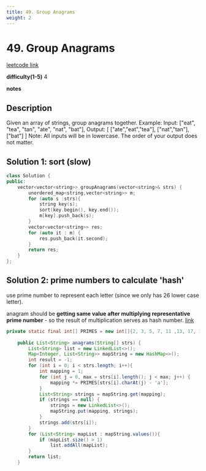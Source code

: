 ```yaml
---
title: 49. Group Anagrams
weight: 2
---
```

# 49. Group Anagrams
[leetcode link](https://leetcode.com/problems/group-anagrams/)

**difficulty(1-5)** 
4

**notes**   


## Description
Given an array of strings, group anagrams together.
Example:
Input: ["eat", "tea", "tan", "ate", "nat", "bat"],
Output:
[
  ["ate","eat","tea"],
  ["nat","tan"],
  ["bat"]
]
Note:
All inputs will be in lowercase.
The order of your output does not matter. 

## Solution 1: sort (slow)
```c++
class Solution {
public:
    vector<vector<string>> groupAnagrams(vector<string>& strs) {
        unordered_map<string,vector<string>> m;
        for (auto s :strs){
            string key(s);
            sort(key.begin(), key.end());
            m[key].push_back(s);
        }
        vector<vector<string>> res;
        for (auto it : m) {
            res.push_back(it.second);
        }
        return res;
    }
};
```

## Solution 2: prime numbers to calculate 'hash'
use prime number to represent each letter (since we only has 26 lower case letter). 

anagram should be **getting same value after multiplying representative prime number** - so the result of multiplication serves as hash number.
[link](https://leetcode.com/problems/group-anagrams/discuss/19233/O(M-*-N)-algorithm-using-hash-without-sort()/139434)

```java
private static final int[] PRIMES = new int[]{2, 3, 5, 7, 11 ,13, 17, 19, 23, 29, 31, 37, 41, 43, 47, 53, 59, 61, 67, 71, 73, 79, 83, 89, 97, 101, 107};
    
    public List<String> anagrams(String[] strs) {
        List<String> list = new LinkedList<>();
        Map<Integer, List<String>> mapString = new HashMap<>();
        int result = -1;
        for (int i = 0; i < strs.length; i++){
            int mapping = 1;
            for (int j = 0, max = strs[i].length(); j < max; j++) {
                mapping *= PRIMES[strs[i].charAt(j) - 'a'];
            }
            List<String> strings = mapString.get(mapping);
            if (strings == null) {
                strings = new LinkedList<>();
                mapString.put(mapping, strings);
            }
            strings.add(strs[i]);
        }
        for (List<String> mapList : mapString.values()){
            if (mapList.size() > 1)
                list.addAll(mapList);
        }
        return list;
    }
```


